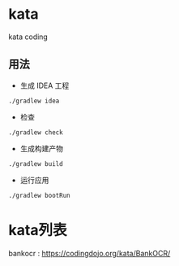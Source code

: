 # kata
kata coding

## 用法

* 生成 IDEA 工程

```shell
./gradlew idea
```

* 检查

```shell
./gradlew check
```
* 生成构建产物

```shell
./gradlew build
```

* 运行应用

```shell
./gradlew bootRun
```

# kata列表
bankocr : https://codingdojo.org/kata/BankOCR/
